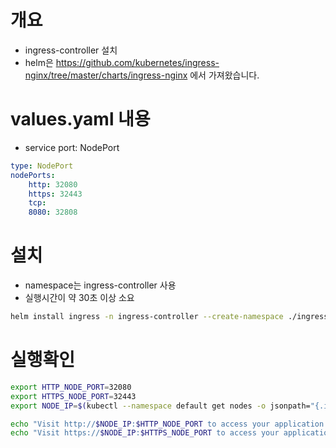 # 개요
* ingress-controller 설치
* helm은 https://github.com/kubernetes/ingress-nginx/tree/master/charts/ingress-nginx 에서 가져왔습니다.

# values.yaml 내용
* service port: NodePort
```yaml
type: NodePort
nodePorts:
    http: 32080
    https: 32443
    tcp:
    8080: 32808
```

# 설치
* namespace는 ingress-controller 사용
* 실행시간이 약 30초 이상 소요
```sh
helm install ingress -n ingress-controller --create-namespace ./ingress-nginx
```

# 실행확인
```sh
export HTTP_NODE_PORT=32080
export HTTPS_NODE_PORT=32443
export NODE_IP=$(kubectl --namespace default get nodes -o jsonpath="{.items[0].status.addresses[1].address}")

echo "Visit http://$NODE_IP:$HTTP_NODE_PORT to access your application via HTTP."
echo "Visit https://$NODE_IP:$HTTPS_NODE_PORT to access your application via HTTPS."
```

